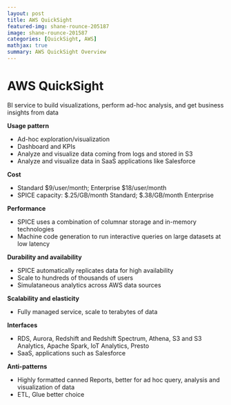 ```yaml
---
layout: post
title: AWS QuickSight
featured-img: shane-rounce-205187
image: shane-rounce-201587
categories: [QuickSight, AWS]
mathjax: true
summary: AWS QuickSight Overview
---
```


# AWS QuickSight

BI service to build visualizations, perform ad-hoc analysis, and get business insights from data

**Usage pattern**
- Ad-hoc exploration/visualization
- Dashboard and KPIs
- Analyze and visualize data coming from logs and stored in S3
- Analyze and visualize data in SaaS applications like Salesforce

**Cost**
- Standard $9/user/month; Enterprise $18/user/month
- SPICE capacity: $.25/GB/month Standard; $.38/GB/month Enterprise

**Performance**
- SPICE uses a combination of columnar storage and in-memory technologies
- Machine code generation to run interactive queries on large datasets at low latency

**Durability and availability**
- SPICE automatically replicates data for high availability
- Scale to hundreds of thousands of users
- Simulataneous analytics across AWS data sources

**Scalability and elasticity**
- Fully managed service, scale to terabytes of data

**Interfaces**
- RDS, Aurora, Redshift and Redshift Spectrum, Athena, S3 and S3 Analytics, Apache Spark, IoT Analytics, Presto
- SaaS, applications such as Salesforce

**Anti-patterns**
- Highly formatted canned Reports, better for ad hoc query, analysis and visualization of data
- ETL, Glue better choice

